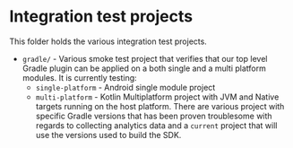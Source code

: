 # Integration test projects

This folder holds the various integration test projects.

- `gradle/` - Various smoke test project that verifies that our top level Gradle plugin can be
  applied on a both single and a multi platform modules. It is currently testing:
  - `single-platform` - Android single module project
  - `multi-platform` - Kotlin Multiplatform project with JVM and Native targets running on the host
     platform.
  There are various project with specific Gradle versions that has been proven troublesome with
  regards to collecting analytics data and a `current` project that will use the versions used to 
  build the SDK.
